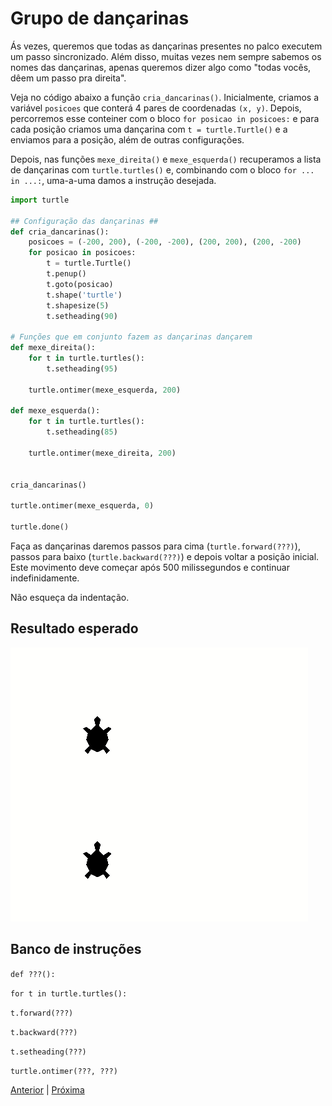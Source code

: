 # Grupo de dançarinas

Ás vezes, queremos que todas as dançarinas presentes no palco executem um passo
sincronizado. Além disso, muitas vezes nem sempre sabemos os nomes das dançarinas,
apenas queremos dizer algo como "todas vocês, dêem um passo pra direita".

Veja no código abaixo a função `cria_dancarinas()`. Inicialmente, criamos
a variável `posicoes` que conterá 4 pares de coordenadas `(x, y)`. Depois,
percorremos esse conteiner com o bloco `for posicao in posicoes:` e para cada
posição criamos uma dançarina com `t = turtle.Turtle()` e a enviamos para a
posição, além de outras configurações.

Depois, nas funções `mexe_direita()` e `mexe_esquerda()` recuperamos a lista
de dançarinas com `turtle.turtles()` e, combinando com o bloco `for ... in ...:`,
uma-a-uma damos a instrução desejada.

```python
import turtle

## Configuração das dançarinas ##
def cria_dancarinas():
    posicoes = (-200, 200), (-200, -200), (200, 200), (200, -200)
    for posicao in posicoes:
        t = turtle.Turtle()
        t.penup()
        t.goto(posicao)
        t.shape('turtle')
        t.shapesize(5)
        t.setheading(90)

# Funções que em conjunto fazem as dançarinas dançarem
def mexe_direita():
    for t in turtle.turtles():
        t.setheading(95)

    turtle.ontimer(mexe_esquerda, 200)

def mexe_esquerda():
    for t in turtle.turtles():
        t.setheading(85)

    turtle.ontimer(mexe_direita, 200)


cria_dancarinas()

turtle.ontimer(mexe_esquerda, 0)

turtle.done()
```

Faça as dançarinas daremos passos para cima (`turtle.forward(???)`),
passos para baixo (`turtle.backward(???)`) e depois voltar a posição
inicial. Este movimento deve começar após 500 milissegundos e
continuar indefinidamente.

Não esqueça da indentação.

## Resultado esperado
![Grupo de dançarinas](12_grupo_dancarinas.gif "Grupo de dançarinas")

## Banco de instruções

`def ???():`

`for t in turtle.turtles():`

`t.forward(???)`

`t.backward(???)`

`t.setheading(???)`

`turtle.ontimer(???, ???)`

[Anterior](11_concurso_danca.md) | [Próxima](12_???.md)
